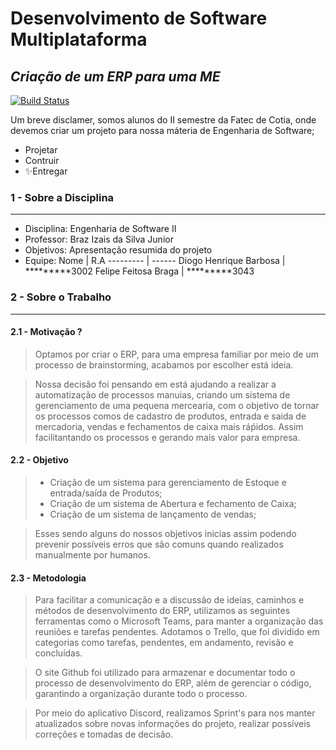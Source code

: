 # Desenvolvimento de Software Multiplataforma 
## _Criação de um ERP para uma ME_

[![Build Status](https://travis-ci.org/joemccann/dillinger.svg?branch=master)](https://travis-ci.org/joemccann/dillinger)

Um breve disclamer, somos alunos do II semestre da Fatec de Cotia, onde devemos criar um projeto para nossa máteria de Engenharia de Software;

- Projetar 
- Contruir
- ✨Entregar

### 1 - Sobre a Disciplina
----
- Disciplina: Engenharia de Software II
- Professor: Braz Izais da Silva Junior
- Objetivos: Apresentação resumida do projeto
- Equipe:
     Nome   | R.A
    --------- | ------
    Diogo Henrique Barbosa | *********3002
    Felipe Feitosa Braga  | *********3043


### 2 - Sobre o Trabalho
----

#### 2.1 - Motivação ?

> Optamos por criar o ERP, para uma empresa familiar por meio de um processo de brainstorming,  acabamos por escolher está ideia.  

> Nossa decisão foi pensando em está ajudando a realizar a automatização de processos manuias, criando um sistema de gerenciamento de uma pequena mercearia, com o objetivo de tornar os processos comos de cadastro de produtos, entrada e saida de mercadoria, vendas e fechamentos de caixa mais ráṕidos. Assim facilitantando os processos e gerando mais valor para empresa. 

#### 2.2 - Objetivo

> - Criação de um sistema para gerenciamento de Estoque e entrada/saída de Produtos;
> - Criação de um sistema de Abertura e fechamento de Caixa;
> - Criação de um sistema de lançamento de vendas;

> Esses sendo alguns do nossos objetivos inicias assim podendo prevenir possíveis erros que são comuns quando realizados manualmente por humanos.
    
#### 2.3 - Metodologia 

> Para facilitar a comunicação e a discussão de ideias, caminhos e métodos de desenvolvimento do ERP, utilizamos as seguintes ferramentas como o Microsoft Teams,  para manter a organização das reuniões e tarefas pendentes. Adotamos o Trello, que foi dividido em categorias como tarefas, pendentes, em andamento, revisão e concluídas. 

> O site Github foi utilizado para armazenar e documentar todo o processo de desenvolvimento do ERP, além de gerenciar o código, garantindo a organização durante todo o processo. 

> Por meio do aplicativo Discord, realizamos Sprint's para nos manter atualizados sobre novas informações do projeto, realizar possíveis correções e tomadas de decisão. 

